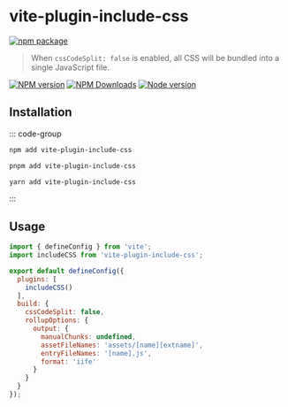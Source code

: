 # vite-plugin-include-css

[![npm package](https://nodei.co/npm/vite-plugin-include-css.png?downloads=true&downloadRank=true&stars=true)](https://www.npmjs.com/package/vite-plugin-include-css)

> When `cssCodeSplit: false` is enabled, all CSS will be bundled into a single JavaScript file.

[![NPM version](https://img.shields.io/npm/v/vite-plugin-include-css.svg?style=flat)](https://npmjs.org/package/vite-plugin-include-css)
[![NPM Downloads](https://img.shields.io/npm/dm/vite-plugin-include-css.svg?style=flat)](https://npmjs.org/package/vite-plugin-include-css)
[![Node version](https://img.shields.io/node/v/vite-plugin-include-css.svg?style=flat)](https://npmjs.org/package/vite-plugin-include-css)

## Installation

::: code-group

```bash [npm]
npm add vite-plugin-include-css
```
```bash [pnpm]
pnpm add vite-plugin-include-css
```
```bash [yarn]
yarn add vite-plugin-include-css
```

:::

## Usage

```js
import { defineConfig } from 'vite';
import includeCSS from 'vite-plugin-include-css';

export default defineConfig({
  plugins: [
    includeCSS()
  ],
  build: {
    cssCodeSplit: false,
    rollupOptions: {
      output: {
        manualChunks: undefined,
        assetFileNames: 'assets/[name][extname]',
        entryFileNames: '[name].js',
        format: 'iife'
      }
    }
  }
});
```
